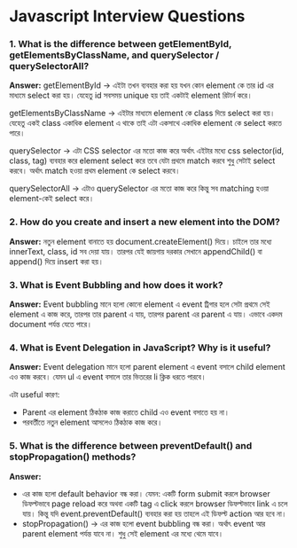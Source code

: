 # Javascript Interview Questions

### 1. What is the difference between getElementById, getElementsByClassName, and querySelector / querySelectorAll?

**Answer:**
getElementById → এইটা তখন ব্যবহার করা হয় যখন কোন element কে তার id এর মাধ্যমে select করা হয়। যেহেতু id সবসময় unique হয় তাই একটাই element রিটার্ন করে।

getElementsByClassName → এইটার মাধ্যমে element কে class দিয়ে select করা হয়। যেহেতু একই class একাধিক element এ থাকে তাই এটা একসাথে একাধিক element কে select করতে পারে।

querySelector → এটা CSS selector এর মতো কাজ করে অর্থাৎ এইটার মধ্যে css selector(id, class, tag) ব্যবহার করে element select করে তবে যেটা প্রথমে match করবে শুধু সেটাই select করবে। অর্থাৎ match হওয়া প্রথম element কে select করবে।

querySelectorAll → এটাও querySelector এর মতো কাজ করে কিন্তু সব matching হওয়া element-কেই select করে।

### 2. How do you create and insert a new element into the DOM?

**Answer:**
নতুন element বানাতে হয় document.createElement() দিয়ে। চাইলে তার মধ্যে innerText, class, id সব দেয়া যায়। তারপর যেই জায়গায় দরকার সেখানে appendChild() বা append() দিয়ে insert করা হয়।

### 3. What is Event Bubbling and how does it work?

**Answer:**
Event bubbling মানে হলো কোনো element এ event ট্রিগার হলে সেটা প্রথমে সেই element এ কাজ করে, তারপর তার parent এ যায়, তারপর parent এর parent এ যায়। এভাবে একদম document পর্যন্ত যেতে পারে।

### 4. What is Event Delegation in JavaScript? Why is it useful?

**Answer:**
Event delegation মানে হলো parent element এ event বসালে child element এও কাজ করবে। যেমন ul এ event বসালে তার ভিতরের li ক্লিক ধরতে পারবে।

এটা useful কারণ:

- Parent এর element ঠিকঠাক কাজ করাতে child এও event বসাতে হয় না।
- পরবর্তীতে নতুন element আসলেও ঠিকঠাক কাজ করে।

### 5. What is the difference between preventDefault() and stopPropagation() methods?

**Answer:**

- এর কাজ হলো default behavior বন্ধ করা। যেমন: একটি form submit করলে browser ডিফল্টভাবে page reload করে অথবা একটি <a> tag এ click করলে browser ডিফল্টভাবে link এ চলে যায়। কিন্তু যদি event.preventDefault() ব্যবহার করা হয় তাহলে এই ডিফল্ট action আর হবে না।
- stopPropagation() → এর কাজ হলো event bubbling বন্ধ করা। অর্থাৎ event আর parent element পর্যন্ত যাবে না। শুধু সেই element এর মধ্যে থেমে যাবে।
